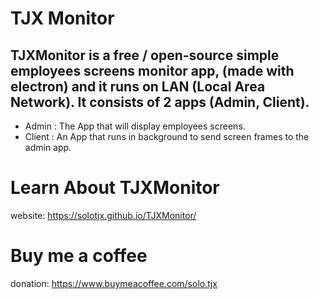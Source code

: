 
# TJX Monitor

## TJXMonitor is a free / open-source simple employees screens monitor app, (made with electron) and it runs on LAN (Local Area Network). It consists of 2 apps (Admin, Client).




- Admin : The App that will display employees screens.
- Client : An App that runs in background to send screen frames to the admin app.




# Learn About TJXMonitor
website: https://solotjx.github.io/TJXMonitor/

# Buy me a coffee
donation: https://www.buymeacoffee.com/solo.tjx
